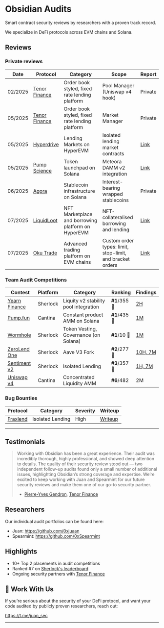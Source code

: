 # Obsidian Audits

Smart contract security reviews by researchers with a proven track record.

We specialize in DeFi protocols across EVM chains and Solana.

## Reviews
### Private reviews
|Date| Protocol     | Category| Scope | Report |
|----------------|----------------|------------------------------------------------|----------|----------|
|02/2025| [Tenor Finance](https://x.com/TenorFinance) |Order book styled, fixed rate lending platform|Pool Manager (Uniswap v4 hook) | Private |
|05/2025| [Tenor Finance](https://x.com/TenorFinance) |Order book styled, fixed rate lending platform|Market Manager| Private |
|05/2025| [Hyperdrive](https://x.com/Hyperdrivedefi) |Lending Markets on HyperEVM |Isolated lending market contracts| [Link](https://github.com/ObsidianAudits/audits/blob/main/2025-05-hyperdrive-markets.pdf) |
|05/2025| [Pump Science](https://x.com/pumpdotscience) | Token launchpad on Solana | Meteora DAMM v2 integration | [Link](https://github.com/ObsidianAudits/audits/blob/main/2025-05-pump-science.pdf)
|06/2025| [Agora](https://x.com/withAUSD) | Stablecoin infrastructure on Solana | Interest-bearing wrapped stablecoins | Private 
|07/2025| [LiquidLoot](https://x.com/LootLiquid) | NFT Marketplace and borrowing platform on HyperEVM | NFT-collateralised borrowing and lending | [Link](https://github.com/ObsidianAudits/audits/blob/main/LiquidLoot-Lending-Obsidian-Audit.pdf)
|07/2025| [Oku Trade](https://x.com/okutrade) | Advanced trading platform on EVM chains | Custom order types: limit, stop-limit, and bracket orders | [Link](https://github.com/ObsidianAudits/audits/blob/main/2025-07-Oku-Obsidian-Audit.pdf)


### Team Audit Competitions
| Contest        | Platform  | Category                                  | Ranking      | Findings |
|----------------|-----------|-------------------------------------------|--------------|----------|
| [Yearn Finance](https://audits.sherlock.xyz/contests/977) | Sherlock  | Liquity v2 stability pool integration | **#1**/355 🥇 | [2H](https://audits.sherlock.xyz/contests/977)
| [Pump.fun](https://cantina.xyz/competitions/19c5a5a6-f68d-4da8-b185-3f28c7f97bc1/leaderboard) | Cantina  | Constant product AMM on Solana | **#1**/435 🥇 | [1M](https://cantina.xyz/competitions/19c5a5a6-f68d-4da8-b185-3f28c7f97bc1/leaderboard) |
| [Wormhole](https://audits.sherlock.xyz/contests/845) | Sherlock  | Token Vesting, Governance (on Solana) | **#1**/10 🥇 | [1M](https://github.com/wormhole-foundation/multigov/blob/main/audits/2025-03-sherlock-solana-multi-gov.pdf) |
| [ZeroLend One](https://audits.sherlock.xyz/contests/466/leaderboard) | Sherlock | 	Aave V3 Fork | **#2**/277 🥈 | [10H, 7M](https://github.com/sherlock-audit/2024-06-new-scope-judging/issues?q=is%3Aissue+Obsidian+label%3AReward+) |
| [Sentiment v2](https://audits.sherlock.xyz/contests/349?filter=results) | Sherlock | Isolated Lending | **#3**/357 🥉 | [1H, 7M](https://github.com/sherlock-audit/2024-08-sentiment-v2-judging/issues?q=is%3Aissue+Obsidian+label%3Areward+sort%3Acreated-asc) |
| [Uniswap v4](https://cantina.xyz/competitions/e2cf6906-ec8b-4c78-a585-74ac90615659) | Cantina | Concentrated Liquidity AMM  | **#6**/482 | 2M |

### Bug Bounties
| Protocol | Category | Severity | Writeup |
|----------|----------|----------|---------|
|[Fraxlend](https://app.frax.finance/fraxlend/available-pairs)|Isolated Lending|High| [Writeup](https://mirror.xyz/0x22ce3c4ce1EC532437209efA79d05CD294651ec3/M6vD6XshTuZc53DFm0chQwYD15fxQ29G1mbxNi9ZLwU)|
---
## Testimonials
> Working with Obsidian has been a great experience. Their audit was incredibly thorough, highly professional, and showed deep attention to details. The quality of their security review stood out — two independent follow-up audits found only a small number of additional issues, highlighting Obsidian’s strong coverage and expertise. We’re excited to keep working with Juan and Spearmint for our future security reviews and make them one of our go-to security partner.
> - [Pierre-Yves Gendron](https://x.com/PYGendron), [Tenor Finance](https://x.com/TenorFinance)

## Researchers

Our individual audit portfolios can be found here:

- Juan: https://github.com/0xjuaan
- Spearmint: https://github.com/0xSpearmint

## Highlights

- 10+ Top 2 placements in audit competitions
- Ranked #7 on [Sherlock's leaderboard](https://audits.sherlock.xyz/leaderboards)
- Ongoing security partners with [Tenor Finance](https://x.com/TenorFinance)


## 📩 Work With Us

If you're serious about the security of your DeFi protocol, and want your code audited by publicly proven researchers, reach out:

https://t.me/juan_sec

---
